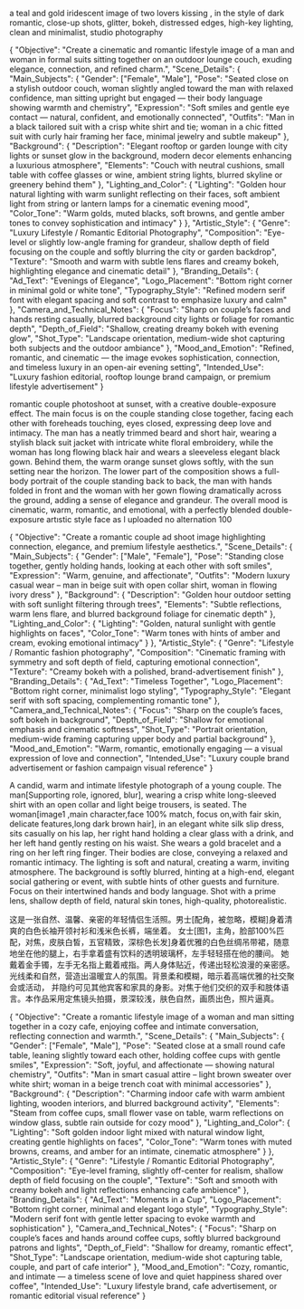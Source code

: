a teal and gold iridescent image of two lovers kissing , in the style of dark romantic, close-up shots, glitter, bokeh, distressed edges, high-key lighting, clean and minimalist, studio photography


{
  "Objective": "Create a cinematic and romantic lifestyle image of a man and woman in formal suits sitting together on an outdoor lounge couch, exuding elegance, connection, and refined charm.",
  "Scene_Details": {
    "Main_Subjects": {
      "Gender": ["Female", "Male"],
      "Pose": "Seated close on a stylish outdoor couch, woman slightly angled toward the man with relaxed confidence, man sitting upright but engaged — their body language showing warmth and chemistry",
      "Expression": "Soft smiles and gentle eye contact — natural, confident, and emotionally connected",
      "Outfits": "Man in a black tailored suit with a crisp white shirt and tie; woman in a chic fitted suit with curly hair framing her face, minimal jewelry and subtle makeup"
    },
    "Background": {
      "Description": "Elegant rooftop or garden lounge with city lights or sunset glow in the background, modern decor elements enhancing a luxurious atmosphere",
      "Elements": "Couch with neutral cushions, small table with coffee glasses or wine, ambient string lights, blurred skyline or greenery behind them"
    },
    "Lighting_and_Color": {
      "Lighting": "Golden hour natural lighting with warm sunlight reflecting on their faces, soft ambient light from string or lantern lamps for a cinematic evening mood",
      "Color_Tone": "Warm golds, muted blacks, soft browns, and gentle amber tones to convey sophistication and intimacy"
    }
  },
  "Artistic_Style": {
    "Genre": "Luxury Lifestyle / Romantic Editorial Photography",
    "Composition": "Eye-level or slightly low-angle framing for grandeur, shallow depth of field focusing on the couple and softly blurring the city or garden backdrop",
    "Texture": "Smooth and warm with subtle lens flares and creamy bokeh, highlighting elegance and cinematic detail"
  },
  "Branding_Details": {
    "Ad_Text": "Evenings of Elegance",
    "Logo_Placement": "Bottom right corner in minimal gold or white tone",
    "Typography_Style": "Refined modern serif font with elegant spacing and soft contrast to emphasize luxury and calm"
  },
  "Camera_and_Technical_Notes": {
    "Focus": "Sharp on couple’s faces and hands resting casually, blurred background city lights or foliage for romantic depth",
    "Depth_of_Field": "Shallow, creating dreamy bokeh with evening glow",
    "Shot_Type": "Landscape orientation, medium-wide shot capturing both subjects and the outdoor ambiance"
  },
  "Mood_and_Emotion": "Refined, romantic, and cinematic — the image evokes sophistication, connection, and timeless luxury in an open-air evening setting",
  "Intended_Use": "Luxury fashion editorial, rooftop lounge brand campaign, or premium lifestyle advertisement"
}

romantic couple photoshoot at sunset, with a creative double-exposure effect. The main focus is on the couple standing close together, facing each other with foreheads touching, eyes closed, expressing deep love and intimacy. The man has a neatly trimmed beard and short hair, wearing a stylish black suit jacket with intricate white floral embroidery, while the woman has long flowing black hair and wears a sleeveless elegant black gown. Behind them, the warm orange sunset glows softly, with the sun setting near the horizon. The lower part of the composition shows a full-body portrait of the couple standing back to back, the man with hands folded in front and the woman with her gown flowing dramatically across the ground, adding a sense of elegance and grandeur.
The overall mood is cinematic, warm, romantic, and emotional, with a perfectly blended double-exposure artıstic style
face as l uploaded no alternation 100


{
  "Objective": "Create a romantic couple ad shoot image highlighting connection, elegance, and premium lifestyle aesthetics.",
  "Scene_Details": {
    "Main_Subjects": {
      "Gender": ["Male", "Female"],
      "Pose": "Standing close together, gently holding hands, looking at each other with soft smiles",
      "Expression": "Warm, genuine, and affectionate",
      "Outfits": "Modern luxury casual wear – man in beige suit with open collar shirt, woman in flowing ivory dress"
    },
    "Background": {
      "Description": "Golden hour outdoor setting with soft sunlight filtering through trees",
      "Elements": "Subtle reflections, warm lens flare, and blurred background foliage for cinematic depth"
    },
    "Lighting_and_Color": {
      "Lighting": "Golden, natural sunlight with gentle highlights on faces",
      "Color_Tone": "Warm tones with hints of amber and cream, evoking emotional intimacy"
    }
  },
  "Artistic_Style": {
    "Genre": "Lifestyle / Romantic fashion photography",
    "Composition": "Cinematic framing with symmetry and soft depth of field, capturing emotional connection",
    "Texture": "Creamy bokeh with a polished, brand-advertisement finish"
  },
  "Branding_Details": {
    "Ad_Text": "Timeless Together",
    "Logo_Placement": "Bottom right corner, minimalist logo styling",
    "Typography_Style": "Elegant serif with soft spacing, complementing romantic tone"
  },
  "Camera_and_Technical_Notes": {
    "Focus": "Sharp on the couple’s faces, soft bokeh in background",
    "Depth_of_Field": "Shallow for emotional emphasis and cinematic softness",
    "Shot_Type": "Portrait orientation, medium-wide framing capturing upper body and partial background"
  },
  "Mood_and_Emotion": "Warm, romantic, emotionally engaging — a visual expression of love and connection",
  "Intended_Use": "Luxury couple brand advertisement or fashion campaign visual reference"
}



A candid, warm and intimate lifestyle photograph of a young couple. 
The man[Supporting role, ignored, blur], wearing a crisp white long-sleeved shirt with an open collar and light beige trousers, 
is seated. The woman[image1 ,main character,face 100% match, focus on,with fair skin, delicate features,long dark brown hair], 
in an elegant white silk slip dress, sits casually on his lap, her right hand holding a clear glass with a drink, 
and her left hand gently resting on his waist. She wears a gold bracelet and a ring on her left ring finger. 
Their bodies are close, conveying a relaxed and romantic intimacy. The lighting is soft and natural, creating a warm, inviting atmosphere. 
The background is softly blurred, hinting at a high-end, elegant social gathering or event, with subtle hints of other guests and furniture. 
Focus on their intertwined hands and body language.
Shot with a prime lens, shallow depth of field, natural skin tones, high-quality, photorealistic.

这是一张自然、温馨、亲密的年轻情侣生活照。男士[配角，被忽略，模糊]身着清爽的白色长袖开领衬衫和浅米色长裤，端坐着。
女士[图1，主角，脸部100%匹配，对焦，皮肤白皙，五官精致，深棕色长发]身着优雅的白色丝绸吊带裙，随意地坐在他的腿上，右手拿着盛有饮料的透明玻璃杯，左手轻轻搭在他的腰间。
她戴着金手镯，左手无名指上戴着戒指。两人身体贴近，传递出轻松浪漫的亲密感。光线柔和自然，营造出温暖宜人的氛围。背景柔和模糊，暗示着高端优雅的社交聚会或活动，
并隐约可见其他宾客和家具的身影。对焦于他们交织的双手和肢体语言。本作品采用定焦镜头拍摄，景深较浅，肤色自然，画质出色，照片逼真。


{
  "Objective": "Create a romantic lifestyle image of a woman and man sitting together in a cozy cafe, enjoying coffee and intimate conversation, reflecting connection and warmth.",
  "Scene_Details": {
    "Main_Subjects": {
      "Gender": ["Female", "Male"],
      "Pose": "Seated close at a small round cafe table, leaning slightly toward each other, holding coffee cups with gentle smiles",
      "Expression": "Soft, joyful, and affectionate — showing natural chemistry",
      "Outfits": "Man in smart casual attire – light brown sweater over white shirt; woman in a beige trench coat with minimal accessories"
    },
    "Background": {
      "Description": "Charming indoor cafe with warm ambient lighting, wooden interiors, and blurred background activity",
      "Elements": "Steam from coffee cups, small flower vase on table, warm reflections on window glass, subtle rain outside for cozy mood"
    },
    "Lighting_and_Color": {
      "Lighting": "Soft golden indoor light mixed with natural window light, creating gentle highlights on faces",
      "Color_Tone": "Warm tones with muted browns, creams, and amber for an intimate, cinematic atmosphere"
    }
  },
  "Artistic_Style": {
    "Genre": "Lifestyle / Romantic Editorial Photography",
    "Composition": "Eye-level framing, slightly off-center for realism, shallow depth of field focusing on the couple",
    "Texture": "Soft and smooth with creamy bokeh and light reflections enhancing cafe ambience"
  },
  "Branding_Details": {
    "Ad_Text": "Moments in a Cup",
    "Logo_Placement": "Bottom right corner, minimal and elegant logo style",
    "Typography_Style": "Modern serif font with gentle letter spacing to evoke warmth and sophistication"
  },
  "Camera_and_Technical_Notes": {
    "Focus": "Sharp on couple’s faces and hands around coffee cups, softly blurred background patrons and lights",
    "Depth_of_Field": "Shallow for dreamy, romantic effect",
    "Shot_Type": "Landscape orientation, medium-wide shot capturing table, couple, and part of cafe interior"
  },
  "Mood_and_Emotion": "Cozy, romantic, and intimate — a timeless scene of love and quiet happiness shared over coffee",
  "Intended_Use": "Luxury lifestyle brand, cafe advertisement, or romantic editorial visual reference"
}
